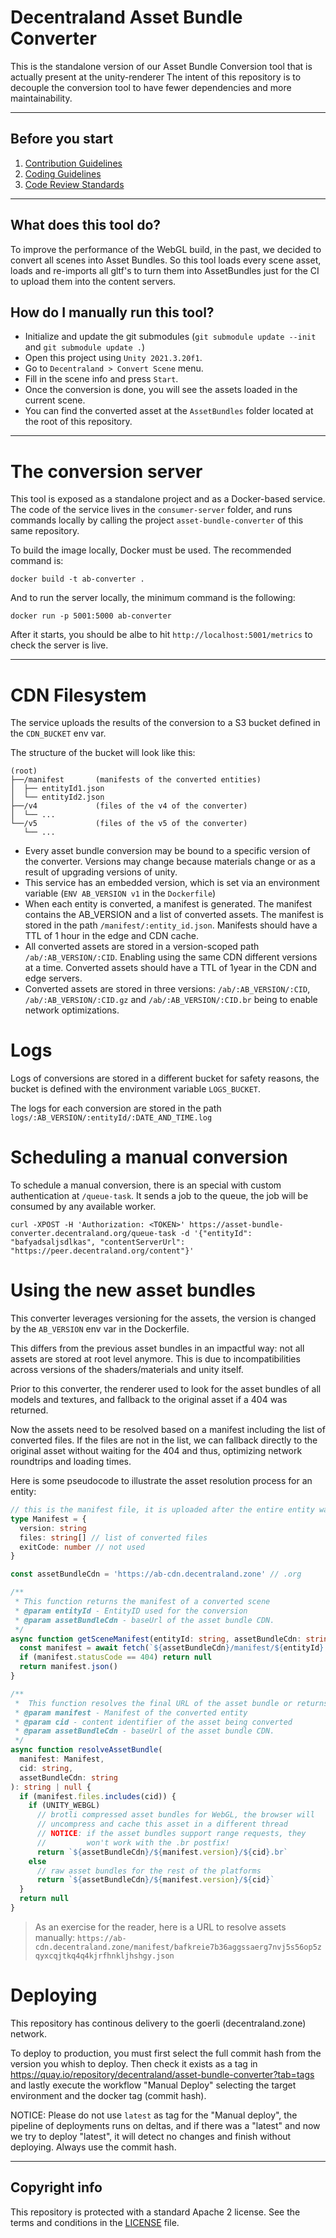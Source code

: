 
# Decentraland Asset Bundle Converter

This is the standalone version of our Asset Bundle Conversion tool that is actually present at the unity-renderer
The intent of this repository is to decouple the conversion tool to have fewer dependencies and more maintainability.

--- 

## Before you start

1. [Contribution Guidelines](.github/CONTRIBUTING.md)
2. [Coding Guidelines](docs/style-guidelines.md)
3. [Code Review Standards](docs/code-review-standards.md)

---

## What does this tool do?

To improve the performance of the WebGL build, in the past, we decided to convert all scenes into Asset Bundles.
So this tool loads every scene asset, loads and re-imports all gltf's to turn them into AssetBundles just for the CI to upload them into the content servers.

## How do I manually run this tool?

- Initialize and update the git submodules (`git submodule update --init` and `git submodule update .`) 
- Open this project using `Unity 2021.3.20f1`.
- Go to `Decentraland > Convert Scene` menu.
- Fill in the scene info and press `Start`.
- Once the conversion is done, you will see the assets loaded in the current scene.
- You can find the converted asset at the `AssetBundles` folder located at the root of this repository.

---

# The conversion server

This tool is exposed as a standalone project and as a Docker-based service. The code of the service lives in the `consumer-server` folder, and runs commands locally by calling the project `asset-bundle-converter` of this same repository.

To build the image locally, Docker must be used. The recommended command is:

```
docker build -t ab-converter .
```

And to run the server locally, the minimum command is the following:

```
docker run -p 5001:5000 ab-converter
```

After it starts, you should be albe to hit `http://localhost:5001/metrics` to check the server is live.

---

# CDN Filesystem

The service uploads the results of the conversion to a S3 bucket defined in the `CDN_BUCKET` env var.

The structure of the bucket will look like this:

```
(root)
├──/manifest       (manifests of the converted entities)
│  ├── entityId1.json
│  └── entityId2.json
├──/v4             (files of the v4 of the converter)
│  └── ... 
└──/v5             (files of the v5 of the converter)
   └── ... 
```

- Every asset bundle conversion may be bound to a specific version of the converter. Versions may change because materials change or as a result of upgrading versions of unity.
- This service has an embedded version, which is set via an environment variable (`ENV AB_VERSION v1` in the `Dockerfile`)
- When each entity is converted, a manifest is generated. The manifest contains the AB_VERSION and a list of converted assets. The manifest is stored in the path `/manifest/:entity_id.json`. Manifests should have a TTL of 1 hour in the edge and CDN cache.
- All converted assets are stored in a version-scoped path `/ab/:AB_VERSION/:CID`. Enabling using the same CDN different versions at a time. Converted assets should have a TTL of 1year in the CDN and edge servers.
- Converted assets are stored in three versions: `/ab/:AB_VERSION/:CID`, `/ab/:AB_VERSION/:CID.gz` and `/ab/:AB_VERSION/:CID.br` being to enable network optimizations.

# Logs

Logs of conversions are stored in a different bucket for safety reasons, the bucket is defined with the environment variable `LOGS_BUCKET`.

The logs for each conversion are stored in the path `logs/:AB_VERSION/:entityId/:DATE_AND_TIME.log`

# Scheduling a manual conversion

To schedule a manual conversion, there is an special with custom authentication at `/queue-task`. It sends a job to the queue, the job will be consumed by any available worker.

```
curl -XPOST -H 'Authorization: <TOKEN>' https://asset-bundle-converter.decentraland.org/queue-task -d '{"entityId": "bafyadsaljsdlkas", "contentServerUrl": "https://peer.decentraland.org/content"}'  
```

# Using the new asset bundles

This converter leverages versioning for the assets, the version is changed by the `AB_VERSION` env var in the Dockerfile.

This differs from the previous asset bundles in an impactful way: not all assets are stored at root level anymore. This is due to incompatibilities across versions of the shaders/materials and unity itself.

Prior to this converter, the renderer used to look for the asset bundles of all models and textures, and fallback to the original asset if a 404 was returned.

Now the assets need to be resolved based on a manifest including the list of converted files. If the files are not in the list, we can fallback directly to the original asset without waiting for the 404 and thus, optimizing network roundtrips and loading times.

Here is some pseudocode to illustrate the asset resolution process for an entity:

```typescript
// this is the manifest file, it is uploaded after the entire entity was uplodaded.
type Manifest = {
  version: string
  files: string[] // list of converted files
  exitCode: number // not used
}

const assetBundleCdn = 'https://ab-cdn.decentraland.zone' // .org

/**
 * This function returns the manifest of a converted scene
 * @param entityId - EntityID used for the conversion
 * @param assetBundleCdn - baseUrl of the asset bundle CDN. 
 */
async function getSceneManifest(entityId: string, assetBundleCdn: string): Manifest | null = {
  const manifest = await fetch(`${assetBundleCdn}/manifest/${entityId}.json`)
  if (manifest.statusCode == 404) return null
  return manifest.json()
}

/**
 *  This function resolves the final URL of the asset bundle or returns null if it was not converted
 * @param manifest - Manifest of the converted entity
 * @param cid - content identifier of the asset being converted
 * @param assetBundleCdn - baseUrl of the asset bundle CDN.
 */
async function resolveAssetBundle(
  manifest: Manifest,
  cid: string,
  assetBundleCdn: string
): string | null {
  if (manifest.files.includes(cid)) {
    if (UNITY_WEBGL)
      // brotli compressed asset bundles for WebGL, the browser will
      // uncompress and cache this asset in a different thread
      // NOTICE: if the asset bundles support range requests, they
      //         won't work with the .br postfix!
      return `${assetBundleCdn}/${manifest.version}/${cid}.br`
    else
      // raw asset bundles for the rest of the platforms
      return `${assetBundleCdn}/${manifest.version}/${cid}`
  }
  return null
}
```

> As an exercise for the reader, here is a URL to resolve assets manually: `https://ab-cdn.decentraland.zone/manifest/bafkreie7b36aggssaerg7nvj5s56op5zqyxcqjtkq4q4kjrfhnkljhshgy.json`

# Deploying

This repository has continous delivery to the goerli (decentraland.zone) network.

To deploy to production, you must first select the full commit hash from the version you whish to deploy. Then check it exists as a tag in https://quay.io/repository/decentraland/asset-bundle-converter?tab=tags and lastly execute the workflow "Manual Deploy" selecting the target environment and the docker tag (commit hash).

NOTICE: Please do not use `latest` as tag for the "Manual deploy", the pipeline of deployments runs on deltas, and if there was a "latest" and now we try to deploy "latest", it will detect no changes and finish without deploying. Always use the commit hash.

---

## Copyright info

This repository is protected with a standard Apache 2 license. See the terms and conditions in
the [LICENSE](https://github.com/decentraland/unity-renderer/blob/master/LICENSE) file.



